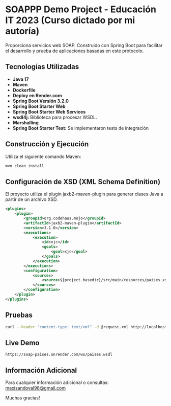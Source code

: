 # SOAPPP Demo Project - Educación IT 2023 (Curso dictado por mi autoría)

Proporciona servicios web SOAP. Construido con Spring Boot para facilitar el desarrollo y prueba de aplicaciones basadas en este protocolo.

## Tecnologías Utilizadas

- **Java 17**
- **Maven**
- **Dockerfile**
- **Deploy en Render.com**
- **Spring Boot Versión 3.2.0**
- **Spring Boot Starter Web**
- **Spring Boot Starter Web Services**
- **wsdl4j:** Biblioteca para procesar WSDL.
- **Marshalling**
- **Spring Boot Starter Test:** Se implementaron tests de integración

## Construcción y Ejecución

Utiliza el siguiente comando Maven:

```bash
mvn clean install
```

## Configuración de XSD (XML Schema Definition)

El proyecto utiliza el plugin jaxb2-maven-plugin para generar clases Java a partir de un archivo XSD.

```xml
<plugins>
    <plugin>
        <groupId>org.codehaus.mojo</groupId>
        <artifactId>jaxb2-maven-plugin</artifactId>
        <version>3.1.0</version>
        <executions>
            <execution>
                <id>xjc</id>
                <goals>
                    <goal>xjc</goal>
                </goals>
            </execution>
        </executions>
        <configuration>
            <sources>
                <source>${project.basedir}/src/main/resources/paises.xsd</source>
            </sources>
        </configuration>
    </plugin>
</plugins>
```

## Pruebas

```bash
curl --header "content-type: text/xml" -d @request.xml http://localhost:8081/ws
```

## Live Demo

``
https://soap-paises.onrender.com/ws/paises.wsdl
``

## Información Adicional
Para cualquier información adicional o consultas: <maxisandoval98@gmail.com>

Muchas gracias!
